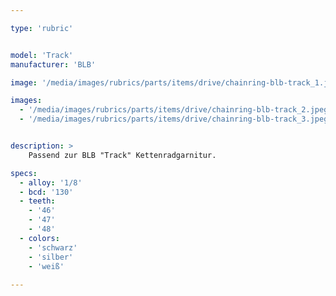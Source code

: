```yaml
---

type: 'rubric'


model: 'Track'
manufacturer: 'BLB'

image: '/media/images/rubrics/parts/items/drive/chainring-blb-track_1.jpeg'

images:
  - '/media/images/rubrics/parts/items/drive/chainring-blb-track_2.jpeg'
  - '/media/images/rubrics/parts/items/drive/chainring-blb-track_3.jpeg'


description: >
    Passend zur BLB "Track" Kettenradgarnitur.

specs:
  - alloy: '1/8'
  - bcd: '130'
  - teeth:
    - '46'
    - '47'
    - '48'
  - colors:
    - 'schwarz'
    - 'silber'
    - 'weiß'
    
---
```

